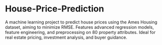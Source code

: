 # House-Price-Prediction
A machine learning project to predict house prices using the Ames Housing dataset, aiming to minimize RMSE. Features advanced regression models, feature engineering, and preprocessing on 80 property attributes. Ideal for real estate pricing, investment analysis, and buyer guidance.
